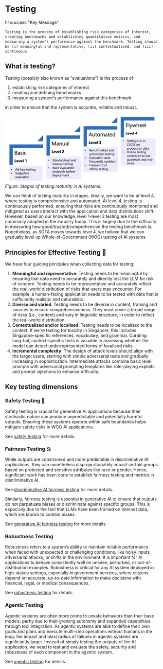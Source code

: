# Testing

!!! success "Key Message"

    Testing is the process of establishing risk categories of interest, creating benchmarks and establishing quantitative metrics, and measuring a system's performance against the benchmark. Testing should be (i) meaningful and representative, (ii) contextualised, and (iii) continuous.

## What is testing?
Testing (possibly also known as "evaluations") is the process of 

1. establishing risk categories of interest
2. creating and defining benchmarks
3. measuring a system's performance against this benchmark

in order to ensure that the system is accurate, reliable and robust.

![Evals](images/testing_progression.png)
_Figure: Stages of testing maturity in AI systems._

We can think of testing maturity in stages. Ideally, we want to be at level 4, where testing is comprehensive and automated. At level 4, testing is continuously performed, ensuring that risks are continuously monitored and mitigated as users interact with the application and data distributions shift. However, based on our knowledge, level 1-level 3 testing are most commonly adopted in the industry today. This is largely due to the difficulty in measuring how good/trusted/comprehensive the testing benchmark is. Nonetheless, as SOTA moves towards level 4, we believe that we can gradually level up Whole-of-Government (WOG) testing of AI systems. 

## Principles for Effective Testing 🎯

We have four guiding principles when collecting data for testing:

1. **Meaningful and representative**: Testing  needs to be meaningful by ensuring that data need to accurately and directly test the LLM for risk of concern. Testing needs to be representative and accurately reflect the real-world distribution of risks that users may encounter. For example, a human-facing application needs to be tested with data that is sufficiently realistic and naturalistic. 
2. **Diverse and varied**: Testing needs to be diverse in content, framing and sources to ensure comprehensiveness. They must cover a broad range of risks (i.e., content) and vary in linguistic structure, in order to reflect the real-world distribution.
2. **Contextualised and/or localised**: Testing needs to be localised to the context. If we're testing for toxicity in Singapore, this includes Singapore-specific references, vocabulary, and grammar. Curating long-tail, context-specific tests is valuable in assessing whether the model can detect underrepresented forms of localised risks.
3. **Incremental complexity**: The design of attack levels should align with the target users, starting with simple adversarial tests and gradually increasing in sophistication. Intermediate attacks combine basic level prompts with adversarial prompting templates like role-playing exploits and prompt injections to enhance difficulty. 

## Key testing dimensions

### Safety Testing 🦺

Safety testing is crucial for generative AI applications because their stochastic nature can produce unpredictable and potentially harmful outputs. Ensuring these systems operate within safe boundaries helps mitigate safety risks in WOG AI applications. 

See [safety testing](testing/safety_testing/safety_testing.md) for more details. 

### Fairness Testing ⚖️

While outputs are constrained and more predictable in discriminative AI applications, they can nonetheless disproportionately impact certain groups based on protected and sensitive attributes like race or gender. Hence, significant work has been done to establish fairness testing and metrics in discriminative AI. 

See [discriminative AI fairness testing](testing/fairness_testing/fairness_discriminative.md) for more details. 

Similarly, fairness testing is essential in generative AI to ensure that outputs do not perpetuate biases or discriminate against specific groups. This is especially due to the fact that LLMs have been trained on Internet data, which are known to contain biases. 

See [generative AI fairness testing](testing/fairness_testing/fairness_generative.md) for more details.

### Robustness Testing

Robustness refers to a system’s ability to maintain reliable performance when faced with unexpected or challenging conditions, like noisy inputs, adversarial attacks, or shifts in the environment. It is important for AI applications to behave consistently well on unseen, perturbed, or out-of-distribution examples. Robustness is critical for any AI system deployed in high-stakes settings, especially in government services, where citizens depend on accurate, up-to-date information to make decisions with financial, legal, or medical consequences. 

See [robustness testing](testing/robustness_testing/robustness_testing.md) for details. 

### Agentic Testing

Agentic systems are often more prone to unsafe behaviors than their base models, partly due to their growing autonomy and expanded capabilities through tool integration. As agentic systems are able to define their own goals and plans and execute multi-step operations without humans in the loop, the impact and blast radius of failures in agentic systems are significantly larger. Instead of simply testing the outputs of the AI application, we need to test and evaluate the safety, security and robustness of each component in the agentic system. 

See [agentic testing](testing/agentic_testing/agentic_testing.md) for details. 